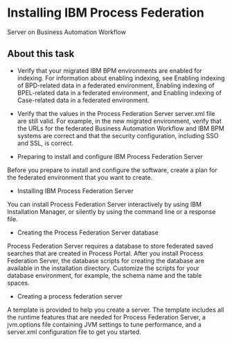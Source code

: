 # Installing IBM Process Federation
Server on Business Automation Workflow

## About this task

- Verify that your migrated IBM BPM
environments are enabled for indexing. For information about enabling indexing, see Enabling indexing of BPD-related data in a federated environment, Enabling indexing of BPEL-related data in a federated environment, and Enabling indexing of Case-related data in a federated environment.
- Verify that the values in the Process Federation Server
server.xml file are still valid. For example, in the new migrated environment,
verify that the URLs for the federated Business Automation Workflow
and IBM BPM systems are correct and that the
security configuration, including SSO and SSL, is correct.

- Preparing to install and configure IBM Process Federation Server

Before you prepare to install and configure the software, create a plan for the federated environment that you want to create.
- Installing IBM Process Federation Server

You can install Process Federation Server interactively by using IBM Installation Manager, or silently by using the command line or a response file.
- Creating the Process Federation Server database

Process Federation Server requires a database to store federated saved searches that are created in Process Portal. After you install Process Federation Server, the database scripts for creating the database are available in the installation directory. Customize the scripts for your database environment, for example, the schema name and the table spaces.
- Creating a process federation server

A template is provided to help you create a server. The template includes all the runtime features that are needed for Process Federation Server, a jvm.options file containing JVM settings to tune performance, and a server.xml configuration file to get you started.